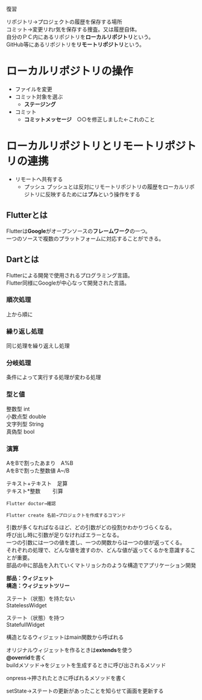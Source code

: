 復習

リポジトリ→プロジェクトの履歴を保存する場所  
コミット→変更リれr気を保存する捜査。又は履歴自体。  
自分のＰＣ内にあるリポジトリを**ローカルリポジトリ**という。  
GitHub等にあるリポジトリを**リモートリポジトリ**という。  
# ローカルリポジトリの操作
- ファイルを変更
- コミット対象を選ぶ
    - **ステージング**
- コミット
    - **コミットメッセージ**　○○を修正しました←これのこと
# ローカルリポジトリとリモートリポジトリの連携
- リモートへ共有する
    - プッシュ
プッシュとは反対にリモートリポジトリの履歴をローカルリポジトリに反映するためには**プル**という操作をする

## Flutterとは
Flutterは**Google**がオープンソースの**フレームワーク**の一つ。  
一つのソースで複数のプラットフォームに対応することができる。
## Dartとは
Flutterによる開発で使用されるプログラミング言語。  
Flutter同様にGoogleが中心なって開発された言語。
### 順次処理
上から順に
### 繰り返し処理
同じ処理を繰り返えし処理
### 分岐処理
条件によって実行する処理が変わる処理
### 型と値
整数型 int  
小数点型 double  
文字列型 String  
真偽型 bool  
### 演算
AをBで割ったあまり　A%B  
AをBで割った整数値  A~/B

テキスト+テキスト　足算  
テキスト*整数  　　引算

```
Flutter doctor→確認

Flutter create 名前→プロジェクトを作成するコマンド
```

引数が多くなればなるほど、どの引数がどの役割かわかりづらくなる。  
呼び出し時に引数が足りなければエラーとなる。  
一つの引数には一つの値を渡し、一つの関数からは一つの値が返ってくる。  
それぞれの処理で、どんな値を渡すのか、どんな値が返ってくるかを意識することが重要。  
部品の中に部品を入れていくマトリョシカのような構造でアプリケーション開発

**部品：ウィジェット**  
**構造：ウィジェットツリー**  

ステート（状態）を持たない  
StatelessWidget

ステート（状態）を持つ  
StatefullWidget

構造となるウィジェットはmain関数から呼ばれる  

オリジナルウィジェットを作るときは**extends**を使う  
**@overrid**を書く  
buildメソッド→をジェットを生成するときに呼び出されるメソッド

onpress→押されたときに呼ばれるメソッドを書く

setState→ステートの更新があったことを知らせて画面を更新する